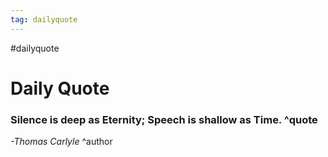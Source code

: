 ```yaml
---
tag: dailyquote
---
```


#dailyquote

# Daily Quote

### Silence is deep as Eternity; Speech is shallow as Time. ^quote
*-Thomas Carlyle* ^author
